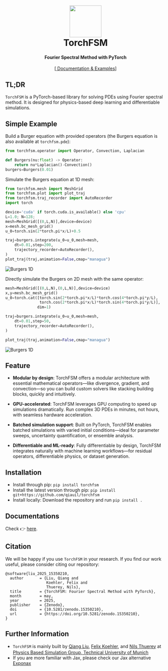 <h1 align="center">
  <img src="./docs/assets/logo/icon_torchfsm.png" width="100"/>
  <br>TorchFSM<br>
</h1>
<h4 align="center">Fourier Spectral Method with PyTorch</h4>
<p align="center">
  [<a href="https://qiauil.github.io/torchfsm/"> Documentation & Examples</a>]
</p>

## TL;DR
`TorchFSM` is a PyTorch-based library for solving PDEs using Fourier spectral method. It is designed for physics-based deep learning and differentiable simulations.

## Simple Example
Build a Burger equation with provided operators (the Burgers equation is also available at `torchfsm.pde`):
```python
from torchfsm.operator import Operator, Convection, Laplacian

def Burgers(nu:float) -> Operator:
    return nu*Laplacian()-Convection()
burgers=Burgers(0.01)
```
Simulate the Burgers equation at 1D mesh:
```python
from torchfsm.mesh import MeshGrid
from torchfsm.plot import plot_traj
from torchfsm.traj_recorder import AutoRecorder
import torch

device='cuda' if torch.cuda.is_available() else 'cpu'
L=1.0; N=128; 
mesh=MeshGrid([(0,L,N)],device=device)
x=mesh.bc_mesh_grid()
u_0=torch.sin(2*torch.pi*x/L)+0.5

traj=burgers.integrate(u_0=u_0,mesh=mesh,
    dt=0.01,step=200,
    trajectory_recorder=AutoRecorder(),
)
plot_traj(traj,animation=False,cmap="managua")
```
![Burgers 1D](./docs/assets/pics/readme/burgers_1d.png)

Directly simulate the Burgers on 2D mesh with the same operator:
```python
mesh=MeshGrid([(0,L,N),(0,L,N)],device=device)
x,y=mesh.bc_mesh_grid()
u_0=torch.cat([torch.sin(2*torch.pi*x/L)*torch.cos(4*torch.pi*y/L),
               torch.cos(2*torch.pi*x/L)*torch.sin(4*torch.pi*y/L)],
              dim=1)

traj=burgers.integrate(u_0=u_0,mesh=mesh,
    dt=0.01,step=50,
    trajectory_recorder=AutoRecorder(),
)

plot_traj(traj,animation=False,cmap="managua")
```
![Burgers 1D](./docs/assets/pics/readme/burgers_2d.png)
## Feature

* **Modular by design**: TorchFSM offers a modular architecture with essential mathematical operators—like divergence, gradient, and convection—so you can build custom solvers like stacking building blocks, quickly and intuitively.

* **GPU-accelerated**: TorchFSM leverages GPU computing to speed up simulations dramatically. Run complex 3D PDEs in minutes, not hours, with seamless hardware acceleration.

* **Batched simulation support**: Built on PyTorch, TorchFSM enables batched simulations with varied initial conditions—ideal for parameter sweeps, uncertainty quantification, or ensemble analysis.

* **Differentiable and ML-ready**: Fully differentiable by design, TorchFSM integrates naturally with machine learning workflows—for residual operators, differentiable physics, or dataset generation.

## Installation

* Install through pip: `pip install torchfsm`
* Install the latest version through pip: `pip install git+https://github.com/qiauil/torchfsm`
* Install locally: Download the repository and run `pip install .`

## Documentations

Check 👉 [here](https://qiauil.github.io/torchfsm/).

## Citation

We will be happy if you use `TorchFSM` in your research. If you find our work useful, please consider citing our repository:

```
@software{liu_2025_15350210,
  author       = {Liu, Qiang and
                  Koehler, Felix and
                  Thuerey, Nils},
  title        = {TorchFSM: Fourier Spectral Method with PyTorch},
  month        = may,
  year         = 2025,
  publisher    = {Zenodo},
  doi          = {10.5281/zenodo.15350210},
  url          = {https://doi.org/10.5281/zenodo.15350210},
}
```

## Further Information

* `TorchFSM` is mainly built by <a href="https://qiauil.github.io/">Qiang Liu</a>, <a href="https://fkoehler.site/">Felix Koehler</a>, and <a href="https://ge.in.tum.de/about/n-thuerey/">Nils Thuerey</a> at <a href="https://ge.in.tum.de">Physics Based Simulation Group, Technical University of Munich</a> <img src="./docs/assets/pics/TUM.svg" width="16"> </h6>
* If you are more familiar with Jax, please check our Jax alternative [Exponax](https://github.com/Ceyron/exponax)